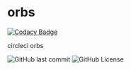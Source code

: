 # orbs

[![Codacy Badge](https://api.codacy.com/project/badge/Grade/7e324deb1941456fb511965341877d53)](https://app.codacy.com/app/gofunky/orbs?utm_source=github.com&utm_medium=referral&utm_content=gofunky/orbs&utm_campaign=Badge_Grade_Settings)

circleci orbs

![GitHub last commit](https://img.shields.io/github/last-commit/gofunky/orbs.svg)
![GitHub License](https://img.shields.io/github/license/gofunky/orbs.svg)
